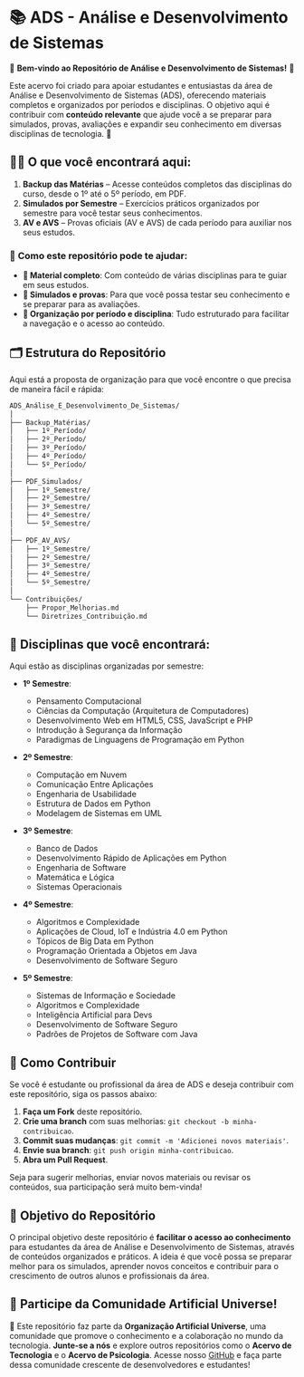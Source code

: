 # 📚 ADS - Análise e Desenvolvimento de Sistemas

🎉 **Bem-vindo ao Repositório de Análise e Desenvolvimento de Sistemas!** 🎉

Este acervo foi criado para apoiar estudantes e entusiastas da área de Análise e Desenvolvimento de Sistemas (ADS), oferecendo materiais completos e organizados por períodos e disciplinas. O objetivo aqui é contribuir com **conteúdo relevante** que ajude você a se preparar para simulados, provas, avaliações e expandir seu conhecimento em diversas disciplinas de tecnologia. 🚀

## 👨‍💻 **O que você encontrará aqui:**

1. **Backup das Matérias** – Acesse conteúdos completos das disciplinas do curso, desde o 1º até o 5º período, em PDF. 
2. **Simulados por Semestre** – Exercícios práticos organizados por semestre para você testar seus conhecimentos.
3. **AV e AVS** – Provas oficiais (AV e AVS) de cada período para auxiliar nos seus estudos.

### 📌 **Como este repositório pode te ajudar:**
- **📖 Material completo**: Com conteúdo de várias disciplinas para te guiar em seus estudos.
- **📝 Simulados e provas**: Para que você possa testar seu conhecimento e se preparar para as avaliações.
- **📂 Organização por período e disciplina**: Tudo estruturado para facilitar a navegação e o acesso ao conteúdo.

## 🗂️ **Estrutura do Repositório**

Aqui está a proposta de organização para que você encontre o que precisa de maneira fácil e rápida:

```bash
ADS_Análise_E_Desenvolvimento_De_Sistemas/
│
├── Backup_Matérias/
│   ├── 1º_Período/
│   ├── 2º_Período/
│   ├── 3º_Período/
│   ├── 4º_Período/
│   └── 5º_Período/
│
├── PDF_Simulados/
│   ├── 1º_Semestre/
│   ├── 2º_Semestre/
│   ├── 3º_Semestre/
│   ├── 4º_Semestre/
│   └── 5º_Semestre/
│
├── PDF_AV_AVS/
│   ├── 1º_Semestre/
│   ├── 2º_Semestre/
│   ├── 3º_Semestre/
│   ├── 4º_Semestre/
│   └── 5º_Semestre/
│
└── Contribuições/
    ├── Propor_Melhorias.md
    └── Diretrizes_Contribuição.md
```

## 🚀 **Disciplinas que você encontrará**:

Aqui estão as disciplinas organizadas por semestre:

- **1º Semestre**:
  - Pensamento Computacional
  - Ciências da Computação (Arquitetura de Computadores)
  - Desenvolvimento Web em HTML5, CSS, JavaScript e PHP
  - Introdução à Segurança da Informação
  - Paradigmas de Linguagens de Programação em Python

- **2º Semestre**:
  - Computação em Nuvem
  - Comunicação Entre Aplicações
  - Engenharia de Usabilidade
  - Estrutura de Dados em Python
  - Modelagem de Sistemas em UML

- **3º Semestre**:
  - Banco de Dados
  - Desenvolvimento Rápido de Aplicações em Python
  - Engenharia de Software
  - Matemática e Lógica
  - Sistemas Operacionais

- **4º Semestre**:
  - Algoritmos e Complexidade
  - Aplicações de Cloud, IoT e Indústria 4.0 em Python
  - Tópicos de Big Data em Python
  - Programação Orientada a Objetos em Java
  - Desenvolvimento de Software Seguro

- **5º Semestre**:
  - Sistemas de Informação e Sociedade
  - Algoritmos e Complexidade
  - Inteligência Artificial para Devs
  - Desenvolvimento de Software Seguro
  - Padrões de Projetos de Software com Java

## 📑 **Como Contribuir**

Se você é estudante ou profissional da área de ADS e deseja contribuir com este repositório, siga os passos abaixo:

1. **Faça um Fork** deste repositório.
2. **Crie uma branch** com suas melhorias: `git checkout -b minha-contribuicao`.
3. **Commit suas mudanças**: `git commit -m 'Adicionei novos materiais'`.
4. **Envie sua branch**: `git push origin minha-contribuicao`.
5. **Abra um Pull Request**.

Seja para sugerir melhorias, enviar novos materiais ou revisar os conteúdos, sua participação será muito bem-vinda!

## 🎯 **Objetivo do Repositório**

O principal objetivo deste repositório é **facilitar o acesso ao conhecimento** para estudantes da área de Análise e Desenvolvimento de Sistemas, através de conteúdos organizados e práticos. A ideia é que você possa se preparar melhor para os simulados, aprender novos conceitos e contribuir para o crescimento de outros alunos e profissionais da área.

## 🎉 **Participe da Comunidade Artificial Universe!**

🌌 Este repositório faz parte da **Organização Artificial Universe**, uma comunidade que promove o conhecimento e a colaboração no mundo da tecnologia. **Junte-se a nós** e explore outros repositórios como o **Acervo de Tecnologia** e o **Acervo de Psicologia**. Acesse nosso [GitHub](https://github.com/Artificial-Universe) e faça parte dessa comunidade crescente de desenvolvedores e estudantes!
